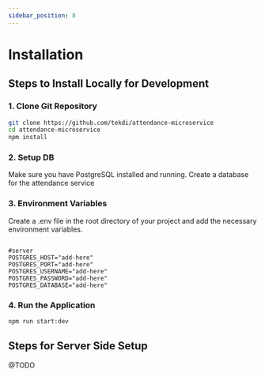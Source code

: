 ```yaml
---
sidebar_position: 8
---
```


# Installation

## Steps to Install Locally for Development

### 1. Clone Git Repository

```sh
git clone https://github.com/tekdi/attendance-microservice
cd attendance-microservice
npm install
```

### 2. Setup DB

Make sure you have PostgreSQL installed and running. Create a database for the attendance service

### 3. Environment Variables

Create a .env file in the root directory of your project and add the necessary environment variables.

```dotenv

#server
POSTGRES_HOST="add-here"
POSTGRES_PORT="add-here"
POSTGRES_USERNAME="add-here"
POSTGRES_PASSWORD="add-here"
POSTGRES_DATABASE="add-here"
```

### 4. Run the Application

```sh
npm run start:dev
```

## Steps for Server Side Setup
@TODO
